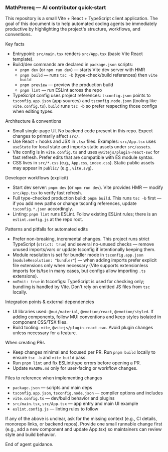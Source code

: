 ### MathPrereq — AI contributor quick-start

This repository is a small Vite + React + TypeScript client application. The goal of this document is to help automated coding agents be immediately productive by highlighting the project's structure, workflows, and conventions.

Key facts

- Entrypoint: `src/main.tsx` renders `src/App.tsx` (basic Vite React template).
- Build/dev commands are declared in `package.json` scripts:
  - `pnpm dev` (or `npm run dev`) — starts Vite dev server with HMR
  - `pnpm build` — runs `tsc -b` (type-check/build references) then `vite build`
  - `pnpm preview` — preview the production build
  - `pnpm lint` — run ESLint across the repo
- TypeScript config uses project references: `tsconfig.json` points to `tsconfig.app.json` (app sources) and `tsconfig.node.json` (tooling like `vite.config.ts`). `build` runs `tsc -b` so prefer respecting those configs when editing types.

Architecture & conventions

- Small single-page UI. No backend code present in this repo. Expect changes to primarily affect `src/`.
- Use React + hooks and JSX in `.tsx` files. Examples: `src/App.tsx` uses `useState` for local state and imports static assets under `src/assets`.
- Vite config is in `vite.config.ts` and uses `@vitejs/plugin-react-swc` for fast refresh. Prefer edits that are compatible with ES module syntax.
- CSS lives in `src/*.css` (e.g., `App.css`, `index.css`). Static public assets may appear in `public/` (e.g., `vite.svg`).

Developer workflows (explicit)

- Start dev server: `pnpm dev` (or `npm run dev`). Vite provides HMR — modify `src/App.tsx` to verify fast refresh.
- Full type-checked production build: `pnpm build`. This runs `tsc -b` first — if you add new paths or change tsconfig references, update `tsconfig.*.json` accordingly.
- Linting: `pnpm lint` runs ESLint. Follow existing ESLint rules; there is an `eslint.config.js` at the repo root.

Patterns and pitfalls for automated edits

- Prefer non-breaking, incremental changes. This project runs strict TypeScript (`strict: true`) and several no-unused checks — remove unused imports/vars or update tsconfig if intentionally keeping them.
- Module resolution is set for bundler mode in `tsconfig.app.json` (`moduleResolution: "bundler"`) — when adding imports prefer explicit file extensions only when necessary (Vite supports extensionless imports for ts/tsx in many cases, but configs allow importing `.ts` extensions).
- `noEmit: true` in tsconfigs: TypeScript is used for checking only; bundling is handled by Vite. Don't rely on emitted JS files from `tsc` locally.

Integration points & external dependencies

- UI libraries used: `@mui/material`, `@emotion/react`, `@emotion/styled`. If adding components, follow MUI conventions and keep styles isolated in component CSS/TSX files.
- Build tooling: `vite`, `@vitejs/plugin-react-swc`. Avoid plugin changes unless necessary for a feature.

When creating PRs

- Keep changes minimal and focused per PR. Run `pnpm build` locally to ensure `tsc -b` and `vite build` pass.
- Run `pnpm lint` and fix ESLint/type errors before opening a PR.
- Update `README.md` only for user-facing or workflow changes.

Files to reference when implementing changes

- `package.json` — scripts and main deps
- `tsconfig.app.json`, `tsconfig.node.json` — compiler options and includes
- `vite.config.ts` — dev/build behavior and plugins
- `src/main.tsx`, `src/App.tsx` — app entry and main UI example
- `eslint.config.js` — linting rules to follow

If any of the above is unclear, ask for the missing context (e.g., CI details, monorepo links, or backend repos). Provide one small runnable change first (e.g., add a new component and update App.tsx) so maintainers can review style and build behavior.

End of agent guidance.
